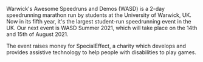 Warwick's Awesome Speedruns and Demos (WASD) is a 2-day speedrunning marathon run by students at the University of Warwick, UK. Now in its fifth year, it's the largest student-run speedrunning event in the UK. Our next event is WASD Summer 2021, which will take place on the 14th and 15th of August 2021.

The event raises money for SpecialEffect, a charity which develops and provides assistive technology to help people with disabilities to play games.